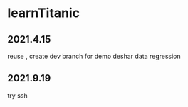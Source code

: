 # learnTitanic
## 2021.4.15
reuse , create dev branch for demo deshar data regression
## 2021.9.19
try ssh
